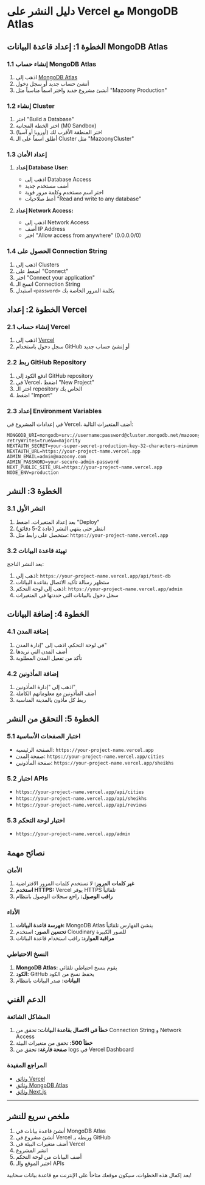# دليل النشر على Vercel مع MongoDB Atlas

## الخطوة 1: إعداد قاعدة البيانات MongoDB Atlas

### 1.1 إنشاء حساب MongoDB Atlas
1. اذهب إلى [MongoDB Atlas](https://www.mongodb.com/atlas)
2. أنشئ حساب جديد أو سجل دخول
3. أنشئ مشروع جديد واختر اسماً مناسباً مثل "Mazoony Production"

### 1.2 إنشاء Cluster
1. اختر "Build a Database"
2. اختر الخطة المجانية (M0 Sandbox)
3. اختر المنطقة الأقرب لك (أوروبا أو آسيا)
4. أطلق اسماً على الـ Cluster مثل "MazoonyCluster"

### 1.3 إعداد الأمان
1. **إعداد Database User:**
   - اذهب إلى Database Access
   - أضف مستخدم جديد
   - اختر اسم مستخدم وكلمة مرور قوية
   - أعط صلاحيات "Read and write to any database"

2. **إعداد Network Access:**
   - اذهب إلى Network Access
   - أضف IP Address
   - اختر "Allow access from anywhere" (0.0.0.0/0)

### 1.4 الحصول على Connection String
1. اذهب إلى Clusters
2. اضغط على "Connect"
3. اختر "Connect your application"
4. انسخ الـ Connection String
5. استبدل `<password>` بكلمة المرور الخاصة بك

## الخطوة 2: إعداد Vercel

### 2.1 إنشاء حساب Vercel
1. اذهب إلى [Vercel](https://vercel.com)
2. سجل دخول باستخدام GitHub أو إنشئ حساب جديد

### 2.2 ربط GitHub Repository
1. ادفع الكود إلى GitHub repository
2. في Vercel، اضغط "New Project"
3. اختر الـ repository الخاص بك
4. اضغط "Import"

### 2.3 إعداد Environment Variables
في إعدادات المشروع في Vercel، أضف المتغيرات التالية:

```
MONGODB_URI=mongodb+srv://username:password@cluster.mongodb.net/mazoony_db?retryWrites=true&w=majority
NEXTAUTH_SECRET=your-super-secret-production-key-32-characters-minimum
NEXTAUTH_URL=https://your-project-name.vercel.app
ADMIN_EMAIL=admin@mazoony.com
ADMIN_PASSWORD=your-secure-admin-password
NEXT_PUBLIC_SITE_URL=https://your-project-name.vercel.app
NODE_ENV=production
```

## الخطوة 3: النشر

### 3.1 النشر الأول
1. بعد إعداد المتغيرات، اضغط "Deploy"
2. انتظر حتى ينتهي النشر (عادة 2-5 دقائق)
3. ستحصل على رابط مثل: `https://your-project-name.vercel.app`

### 3.2 تهيئة قاعدة البيانات
بعد النشر الناجح:
1. اذهب إلى: `https://your-project-name.vercel.app/api/test-db`
2. ستظهر رسالة تأكيد الاتصال بقاعدة البيانات
3. اذهب إلى لوحة التحكم: `https://your-project-name.vercel.app/admin`
4. سجل دخول بالبيانات التي حددتها في المتغيرات

## الخطوة 4: إضافة البيانات

### 4.1 إضافة المدن
1. في لوحة التحكم، اذهب إلى "إدارة المدن"
2. أضف المدن التي تريدها
3. تأكد من تفعيل المدن المطلوبة

### 4.2 إضافة المأذونين
1. اذهب إلى "إدارة المأذونين"
2. أضف المأذونين مع معلوماتهم الكاملة
3. ربط كل مأذون بالمدينة المناسبة

## الخطوة 5: التحقق من النشر

### 5.1 اختبار الصفحات الأساسية
- الصفحة الرئيسية: `https://your-project-name.vercel.app`
- صفحة المدن: `https://your-project-name.vercel.app/cities`
- صفحة المأذونين: `https://your-project-name.vercel.app/sheikhs`

### 5.2 اختبار APIs
- `https://your-project-name.vercel.app/api/cities`
- `https://your-project-name.vercel.app/api/sheikhs`
- `https://your-project-name.vercel.app/api/reviews`

### 5.3 اختبار لوحة التحكم
- `https://your-project-name.vercel.app/admin`

## نصائح مهمة

### الأمان
1. **غير كلمات المرور:** لا تستخدم كلمات المرور الافتراضية
2. **استخدم HTTPS:** Vercel يوفر HTTPS تلقائياً
3. **راقب الوصول:** راجع سجلات الوصول بانتظام

### الأداء
1. **فهرسة قاعدة البيانات:** MongoDB Atlas ينشئ الفهارس تلقائياً
2. **تحسين الصور:** استخدم Cloudinary للصور الكبيرة
3. **مراقبة الموارد:** راقب استخدام قاعدة البيانات

### النسخ الاحتياطي
1. **MongoDB Atlas:** يقوم بنسخ احتياطي تلقائي
2. **الكود:** GitHub يحفظ نسخ من الكود
3. **البيانات:** صدر البيانات بانتظام

## الدعم الفني

### المشاكل الشائعة
1. **خطأ في الاتصال بقاعدة البيانات:** تحقق من Connection String و Network Access
2. **خطأ 500:** تحقق من متغيرات البيئة
3. **صفحة فارغة:** تحقق من logs في Vercel Dashboard

### المراجع المفيدة
- [وثائق Vercel](https://vercel.com/docs)
- [وثائق MongoDB Atlas](https://docs.atlas.mongodb.com/)
- [وثائق Next.js](https://nextjs.org/docs)

---

## ملخص سريع للنشر

1. أنشئ قاعدة بيانات في MongoDB Atlas
2. أنشئ مشروع في Vercel وربطه بـ GitHub
3. أضف متغيرات البيئة في Vercel
4. انشر المشروع
5. أضف البيانات من لوحة التحكم
6. اختبر الموقع والـ APIs

بعد إكمال هذه الخطوات، سيكون موقعك متاحاً على الإنترنت مع قاعدة بيانات سحابية!
